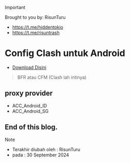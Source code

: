 > [!IMPORTANT]
> Brought to you by: RisunTuru
> - https://t.me/hiddentokio
> - https://t.me/risuntrash

# Config Clash untuk Android
- [Download Disini](https://github.com/risunCode/RISUN_Config_OWRT/releases/download/oktober-update-24/BFM-CFM-CLASH-ANDROID-Risun.zip)
> BFR atau CFM (Clash lah intinya)

## proxy provider
- ACC_Android_ID
- ACC_Android_SG

## End of this blog.
> [!NOTE]
> - Terakhir diubah oleh : RisunTuru
> - pada : 30 September 2024

